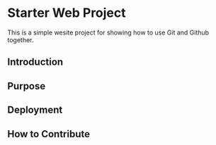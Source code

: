 # Starter Web Project

This is a simple wesite project for showing how to use Git and Github together.

## Introduction

## Purpose

## Deployment

## How to Contribute